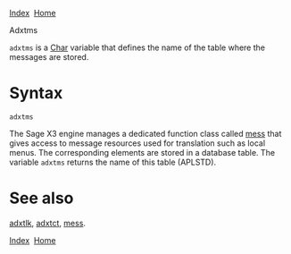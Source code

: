 [Index](index.html)  [Home](getting-started_home.html)

Adxtms

`adxtms` is a [Char](4gl_char.html) variable that defines the name of the table where the messages are stored.

# Syntax

```
adxtms
```

The Sage X3 engine manages a dedicated function class called [mess](../4gl/mess.md) that gives access to message resources used for translation such as local menus. The corresponding elements are stored in a database table. The variable `adxtms` returns the name of this table (APLSTD).

# See also

[adxtlk](4gl_adxtlk.html), [adxtct](4gl_adxtct.html), [mess](4gl_mess.html).

  

[Index](index.html)  [Home](getting-started_home.html)